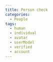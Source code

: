 ```yaml
---
title: Person check
categories:
  - People
tags:
  - human
  - individual
  - avatar
  - userModel
  - verified
  - account
---
```

